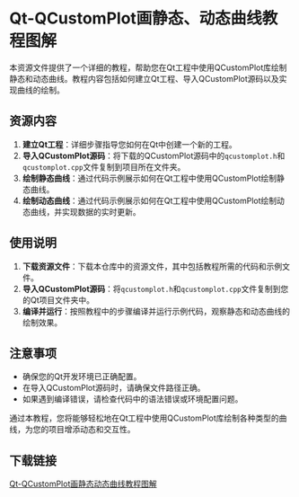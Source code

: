 # Qt-QCustomPlot画静态、动态曲线教程图解

本资源文件提供了一个详细的教程，帮助您在Qt工程中使用QCustomPlot库绘制静态和动态曲线。教程内容包括如何建立Qt工程、导入QCustomPlot源码以及实现曲线的绘制。

## 资源内容

1. **建立Qt工程**：详细步骤指导您如何在Qt中创建一个新的工程。
2. **导入QCustomPlot源码**：将下载的QCustomPlot源码中的`qcustomplot.h`和`qcustomplot.cpp`文件复制到项目所在文件夹。
3. **绘制静态曲线**：通过代码示例展示如何在Qt工程中使用QCustomPlot绘制静态曲线。
4. **绘制动态曲线**：通过代码示例展示如何在Qt工程中使用QCustomPlot绘制动态曲线，并实现数据的实时更新。

## 使用说明

1. **下载资源文件**：下载本仓库中的资源文件，其中包括教程所需的代码和示例文件。
2. **导入QCustomPlot源码**：将`qcustomplot.h`和`qcustomplot.cpp`文件复制到您的Qt项目文件夹中。
3. **编译并运行**：按照教程中的步骤编译并运行示例代码，观察静态和动态曲线的绘制效果。

## 注意事项

- 确保您的Qt开发环境已正确配置。
- 在导入QCustomPlot源码时，请确保文件路径正确。
- 如果遇到编译错误，请检查代码中的语法错误或环境配置问题。

通过本教程，您将能够轻松地在Qt工程中使用QCustomPlot库绘制各种类型的曲线，为您的项目增添动态和交互性。

## 下载链接

[Qt-QCustomPlot画静态动态曲线教程图解](https://pan.quark.cn/s/68ff9bd0d9a8)